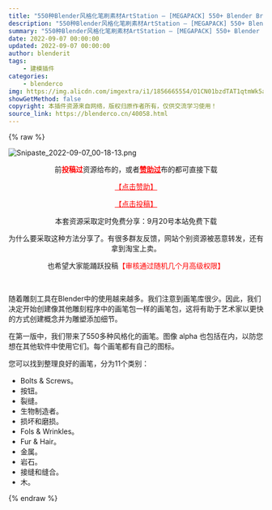 ```yaml
---
title: "550种Blender风格化笔刷素材ArtStation – [MEGAPACK] 550+ Blender Brushes Stylized Edition (4K Alphas Included)"
description: "550种Blender风格化笔刷素材ArtStation – [MEGAPACK] 550+ Blender Brushes Stylized Edition (4K Alphas Included)"
summary: "550种Blender风格化笔刷素材ArtStation – [MEGAPACK] 550+ Blender Brushes Stylized Edition (4K Alphas Included)"
date: 2022-09-07 00:00:00
updated: 2022-09-07 00:00:00
author: blenderit
tags: 
    - 建模插件
categories:
    - blenderco
img: https://img.alicdn.com/imgextra/i1/1856665554/O1CN01bzdTAT1qtmWk5aXCa_!!1856665554.png
showGetMethod: false
copyright: 本插件资源来自网络，版权归原作者所有，仅供交流学习使用！
source_link: https://blenderco.cn/40058.html
---
```


{% raw %}
<p><img src="https://img.alicdn.com/imgextra/i1/1856665554/O1CN01bzdTAT1qtmWk5aXCa_!!1856665554.png" alt="Snipaste_2022-09-07_00-18-13.png"></p><p style="text-align: center;">前<span style="color: #ff0000;"><strong>投稿过</strong></span>资源给布的，或者<span style="color: #ff0000;"><a style="color: #ff0000;" href="https://blenderco.cn/user?action=vip"><strong>赞助过</strong></a></span>布的都可直接下载</p><p style="text-align: center;"><span style="color: #ff0000;"><a style="color: #ff0000;" href="https://blenderco.cn/user?action=vip">【点击赞助】</a></span></p><p style="text-align: center;"><span style="color: #ff0000;"><a style="color: #ff0000;" href="https://blenderco.cn/tougao">【点击投稿】</a></span></p><p style="text-align: center;">本套资源采取定时免费分享：9月20号本站免费下载</p><p style="text-align: center;">为什么要采取这种方法分享了。有很多群友反馈，网站个别资源被恶意转发，还有拿到淘宝上卖。</p><p style="text-align: center;">也希望大家能踊跃投稿<span style="color: #ff0000;">【审核通过随机几个月高级权限】</span></p><p> </p><p>随着雕刻工具在Blender中的使用越来越多。我们注意到画笔库很少。因此，我们决定开始创建像其他雕刻程序中的画笔包一样的画笔包，这将有助于艺术家以更快的方式创建概念并为雕塑添加细节。</p><p>在第一版中，我们带来了550多种风格化的画笔。图像 alpha 也包括在内，以防您想在其他软件中使用它们。每个画笔都有自己的图标。</p><p>您可以找到整理良好的画笔，分为11个类别：</p><ul>
<li>Bolts &amp; Screws。</li>
<li>按钮。</li>
<li>裂缝。</li>
<li>生物制造者。</li>
<li>损坏和磨损。</li>
<li>Fols &amp; Wrinkles。</li>
<li>Fur &amp; Hair。</li>
<li>金属。</li>
<li>岩石。</li>
<li>接缝和缝合。</li>
<li>木。</li>
</ul>
<div style="display: none">blenderco</div>
{% endraw %}